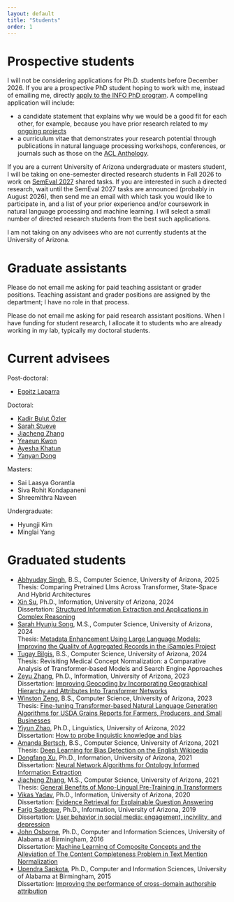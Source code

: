 ```yaml
---
layout: default
title: "Students"
order: 1
---
```


# Prospective students #

I will not be considering applications for Ph.D. students before December 2026. If you are a prospective PhD student hoping to work with me, instead of emailing me, directly [apply to the INFO PhD program](https://grad.arizona.edu/admissions-guides/#program/INFOPHD).
A compelling application will include:
* a candidate statement that explains why we would be a good fit for each other, for example, because you have prior research related to my [ongoing projects](projects.html)
* a curriculum vitae that demonstrates your research potential through publications in natural language processing workshops, conferences, or journals such as those on the [ACL Anthology](https://aclanthology.org/).

If you are a current University of Arizona undergraduate or masters student, I will be taking on one-semester directed research students in Fall 2026 to work on [SemEval 2027](https://semeval.github.io/) shared tasks.
If you are interested in such a directed research, wait until the SemEval 2027 tasks are announced (probably in August 2026), then send me an email with which task you would like to participate in, and a list of your prior experience and/or coursework in natural language processing and machine learning.
I will select a small number of directed research students from the best such applications.

I am not taking on any advisees who are not currently students at the University of Arizona.

# Graduate assistants #

Please do not email me asking for paid teaching assistant or grader positions.
Teaching assistant and grader positions are assigned by the department; I have no role in that process.

Please do not email me asking for paid research assistant positions.
When I have funding for student research, I allocate it to students who are already working in my lab, typically my doctoral students.

# Current advisees #

Post-doctoral:
* [Egoitz Laparra](https://egolaparra.github.io/)

Doctoral:
* [Kadir Bulut Özler](https://www.linkedin.com/in/kbozler/)
* [Sarah Stueve](https://www.linkedin.com/in/sarah-stueve/)
* [Jiacheng Zhang](https://www.linkedin.com/in/jiacheng-z-316147142/)
* [Yeaeun Kwon](https://yeaeunkwon.github.io/)
* [Ayesha Khatun](https://www.linkedin.com/in/ayeshakhatunsujana/)
* [Yanyan Dong](https://www.linkedin.com/in/yanyan-dong-3515b8305/)

Masters:
* Sai Laasya Gorantla
* Siva Rohit Kondapaneni
* Shreemithra Naveen

Undergraduate:
* Hyungji Kim
* Minglai Yang

# Graduated students #

* [Abhyuday Singh](https://www.linkedin.com/in/abhyudaysingh31), B.S., Computer Science, University of Arizona, 2025  
  Thesis: Comparing Pretrained Llms Across Transformer, State-Space And Hybrid Architectures
* [Xin Su](https://www.linkedin.com/in/xin-su-7a5297125/), Ph.D., Information, University of Arizona, 2024  
  Dissertation: [Structured Information Extraction and Applications in Complex Reasoning](https://repository.arizona.edu/handle/10150/675500)
* [Sarah Hyunju Song](https://www.linkedin.com/in/sarah-hyunju-song-a93894232), M.S., Computer Science, University of Arizona, 2024  
  Thesis: [Metadata Enhancement Using Large Language Models: Improving the Quality of Aggregated Records in the iSamples Project](https://repository.arizona.edu/handle/10150/672555)
* [Tugay Bilgis](https://www.linkedin.com/in/tbilgis/), B.S., Computer Science, University of Arizona, 2024  
  Thesis: Revisiting Medical Concept Normalization: a Comparative Analysis of Transformer-based Models and Search Engine Approaches
* [Zeyu Zhang](https://www.linkedin.com/in/zeyu-zhang-902035147/), Ph.D., Information, University of Arizona, 2023  
  Dissertation: [Improving Geocoding by Incorporating Geographical Hierarchy and Attributes Into Transformer Networks](https://repository.arizona.edu/handle/10150/670290)
* [Winston Zeng](https://www.linkedin.com/in/winston-zeng-a65a50159/), B.S., Computer Science, University of Arizona, 2023  
  Thesis: [Fine-tuning Transformer-based Natural Language Generation Algorithms for USDA Grains Reports for Farmers, Producers, and Small Businesses](https://repository.arizona.edu/handle/10150/668771)
* [Yiyun Zhao](https://www.linkedin.com/in/yiyunzhaoluna/), Ph.D., Linguistics, University of Arizona, 2022  
  Dissertation: [How to probe linguistic knowledge and bias](https://repository.arizona.edu/handle/10150/665646)
* [Amanda Bertsch](https://www.linkedin.com/in/amandabertsch/), B.S., Computer Science, University of Arizona, 2021  
  Thesis: [Deep Learning for Bias Detection on the English Wikipedia](https://repository.arizona.edu/handle/10150/666568)
* [Dongfang Xu](https://www.linkedin.com/in/dongfangxu9), Ph.D., Information, University of Arizona, 2021  
  Dissertation: [Neural Network Algorithms for Ontology Informed Information Extraction](https://repository.arizona.edu/handle/10150/650879)
* [Jiacheng Zhang](https://ischool.arizona.edu/people/jiacheng-zhang), M.S., Computer Science, University of Arizona, 2021  
  Thesis: [General Benefits of Mono-Lingual Pre-Training in Transformers](https://repository.arizona.edu/handle/10150/660173)
* [Vikas Yadav](https://www.linkedin.com/in/vyf95/), Ph.D., Information, University of Arizona, 2020  
  Dissertation: [Evidence Retrieval for Explainable Question Answering](https://repository.arizona.edu/handle/10150/656828)
* [Farig Sadeque](https://www.linkedin.com/in/farig-sadeque-a982125b/), Ph.D., Information, University of Arizona, 2019  
  Dissertation: [User behavior in social media: engagement, incivility, and depression](https://repository.arizona.edu/handle/10150/633192)
* [John Osborne](https://www.linkedin.com/in/john-osborne-11baa154/), Ph.D., Computer and Information Sciences, University of Alabama at Birmingham, 2016  
  Dissertation: [Machine Learning of Composite Concepts and the Alleviation of The Content Completeness Problem in Text Mention Normalization](https://www.proquest.com/docview/1853119123)
* [Upendra Sapkota](https://www.linkedin.com/in/inf-pen/), Ph.D., Computer and Information Sciences, University of Alabama at Birmingham, 2015  
  Dissertation: [Improving the performance of cross-domain authorship attribution](https://www.proquest.com/docview/1750069695/)
